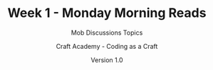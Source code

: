 ---
title: "Week 1 - Monday Morning Reads"
subtitle: "Mob Discussions Topics"
author: [Craft Academy - Coding as a Craft]
date: Version 1.0
subject: "Pair programming, User stories"
keywords: [Pair programming, User stories]
titlepage: true
titlepage-color: f28e24
titlepage-text-color: "FFFFFF"
titlepage-rule-color: "FFFFFF"
titlepage-rule-height: 2
...